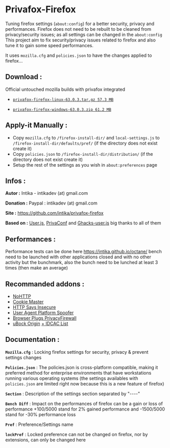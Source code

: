 # Privafox-Firefox
Tuning firefox settings (`about:config`) for a better security, privacy and performances.
Firefox does not need to be rebuilt to be cleaned from privacy/security issues; as all settings can be changed in the `about:config` 
This project aim to fix security/privacy issues related to firefox and also tune it to gain some speed performances. 

It uses `mozilla.cfg` and `policies.json` to have the changes applied to firefox...

Download :
----------

Official untouched mozilla builds with privafox integrated

- [`privafox-firefox-linux-63.0.3.tar.gz 57.3 MB`](https://github.com/intika/privafox-firefox/releases/download/v63.0.3/privafox-firefox-linux-63.0.3.tar.gz)

- [`privafox-firefox-windows-63.0.3.zip 61.2 MB`](https://github.com/intika/privafox-firefox/releases/download/v63.0.3/privafox-firefox-windows-63.0.3.zip)

Apply-it Manually :
-------------------
- Copy `mozilla.cfg` to `/firefox-install-dir/` and `local-settings.js` to `/firefox-install-dir/defaults/pref/` (if the directory does not exist create it)
- Copy `policies.json` to `/firefox-install-dir/distribution/` (if the directory does not exist create it)
- Setup the rest of the settings as you wish in `about:preferences` page  

Infos :
-------

**Autor :** Intika - intikadev (at) gmail.com

**Donation :** Paypal : intikadev (at) gmail.com

**Site :** https://github.com/intika/privafox-firefox

**Based on :** [User.js](https://github.com/pyllyukko/user.js/), [PrivaConf](https://addons.mozilla.org/en-US/firefox/addon/privaconf/) and [Ghacks-user.js](https://github.com/ghacksuserjs/ghacks-user.js) big thanks to all of them

Performances :
--------------

Performance tests can be done here https://intika.github.io/octane/ bench need to be launched with other applications closed and with no other activity but the bunchmark, also the bunch need to be lunched at least 3 times (then make an average)

Recommanded addons :
--------------------

- [NoHTTP](https://addons.mozilla.org/en-US/firefox/addon/nohttp)
- [Cookie Master](https://addons.mozilla.org/en-US/firefox/addon/cookiemaster/)
- [HTTP Says Insecure](https://addons.mozilla.org/en-US/firefox/addon/http-says-insecure)
- [User Agent Platform Spoofer](https://addons.mozilla.org/en-US/firefox/addon/user-agent-platform-spoofer/)
- [Browser Plugs PrivacyFirewall](https://addons.mozilla.org/en-US/firefox/addon/browser-plugs-privacy-firewall/)
- [uBock Origin](https://addons.mozilla.org/en-US/firefox/addon/ublock-origin/) [+ IDCAC List](https://www.i-dont-care-about-cookies.eu/)
 
Documentation :
---------------

**`Mozilla.cfg`** : Locking firefox settings for security, privacy & prevent settings changes 

**`Policies.json`** : The policies.json is cross-platform compatible, making it preferred method for enterprise environments that have workstations running various operating systems (the settings availables with `policies.json` are limited right now because this is a new feature of firefox)

**`Section`** : Description of the settings section separated by "----"

**`Bench Diff`** : Impact on the performances of firefox can be a gain or loss of performance +100/5000 stand for 2% gained performance and -1500/5000 stand for -30% performance loss
               
**`Pref`** : Preference/Settings name

**`lockPref`** : Locked preference can not be changed on firefox, nor by extensions, can only be changed here
